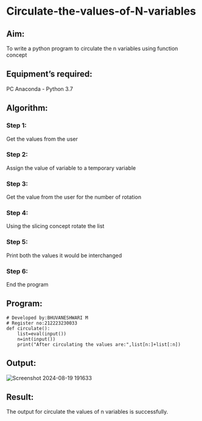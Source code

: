 # Circulate-the-values-of-N-variables
## Aim:
To write a python program to circulate the n variables using function concept
## Equipment’s required:
PC
Anaconda - Python 3.7
## Algorithm: 
### Step 1:
 Get the values from the user
### Step 2: 
Assign the value of variable to a temporary variable
### Step 3: 
Get the value from the user for the number of rotation
### Step 4: 
Using the slicing concept rotate the list
### Step 5: 
Print both the values it would be interchanged
### Step 6: 
End the program
## Program:
```
# Developed by:BHUVANESHWARI M
# Register no:212223230033
def circulate():
    list=eval(input())
    n=int(input())
    print("After circulating the values are:",list[n:]+list[:n])
```   
## Output:
![Screenshot 2024-08-19 191633](https://github.com/user-attachments/assets/9518acc3-c6e2-4ee7-8855-995cc0aa8102)


## Result:
The output for circulate the values of n variables is successfully.
